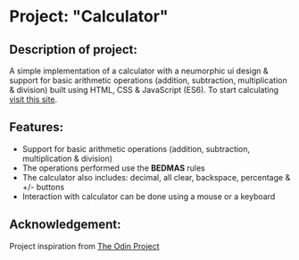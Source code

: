 # Project: "Calculator"

## Description of project: 
A simple implementation of a calculator with a neumorphic ui design & support for basic arithmetic operations (addition, subtraction, multiplication & division) built using HTML, CSS & JavaScript (ES6). To start calculating [visit this site](http://127.0.0.1:5500/index.html).

## Features: 

- Support for basic arithmetic operations (addition, subtraction, multiplication & division)
- The operations performed use the **BEDMAS** rules
- The calculator also includes: decimal, all clear, backspace, percentage & +/- buttons
- Interaction with calculator can be done using a mouse or a keyboard

## Acknowledgement:

Project inspiration from [The Odin Project](https://www.theodinproject.com/)

